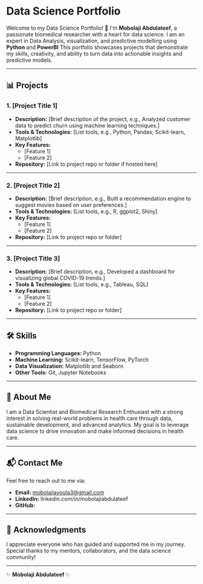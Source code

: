 # Data Science Portfolio

Welcome to my Data Science Portfolio! 👋 I'm **Mobolaji Abdulateef**, a passionate biomedical researcher with a heart for data science. I am an expert in Data Analysis, visualization, and predictive modelling using **Python** and **PowerBI** This portfolio showcases projects that demonstrate my skills, creativity, and ability to turn data into actionable insights and predictive models.

---

## 📊 Projects

### 1. [Project Title 1]
- **Description:** [Brief description of the project, e.g., Analyzed customer data to predict churn using machine learning techniques.]
- **Tools & Technologies:** [List tools, e.g., Python, Pandas, Scikit-learn, Matplotlib]
- **Key Features:**
  - [Feature 1]
  - [Feature 2]
- **Repository:** [Link to project repo or folder if hosted here]

---

### 2. [Project Title 2]
- **Description:** [Brief description, e.g., Built a recommendation engine to suggest movies based on user preferences.]
- **Tools & Technologies:** [List tools, e.g., R, ggplot2, Shiny]
- **Key Features:**
  - [Feature 1]
  - [Feature 2]
- **Repository:** [Link to project repo or folder]

---

### 3. [Project Title 3]
- **Description:** [Brief description, e.g., Developed a dashboard for visualizing global COVID-19 trends.]
- **Tools & Technologies:** [List tools, e.g., Tableau, SQL]
- **Key Features:**
  - [Feature 1]
  - [Feature 2]
- **Repository:** [Link to project repo or folder]

---

## 🛠️ Skills

- **Programming Languages:** Python
- **Machine Learning:** Scikit-learn, TensorFlow, PyTorch
- **Data Visualization:** Matplotlib and Seaborn
- **Other Tools:** Git, Jupyter Notebooks

---

## 📜 About Me

I am a Data Scientist and Biomedical Research Enthusiast with a strong interest in solving real-world problems in health care through data, sustainable development, and advanced analytics. My goal is to leverage data science to drive innovation and make informed decisions in health care.

---

## 📬 Contact Me

Feel free to reach out to me via:
- **Email:** mobolajiayoola3@gmail.com
- **LinkedIn:** linkedin.com/in/mobolajiabdulateef 
- **GitHub:** 

---

## 🌟 Acknowledgments

I appreciate everyone who has guided and supported me in my journey. Special thanks to my mentors, collaborators, and the data science community!

---

✨ **Mobolaji Abdulateef** ✨
